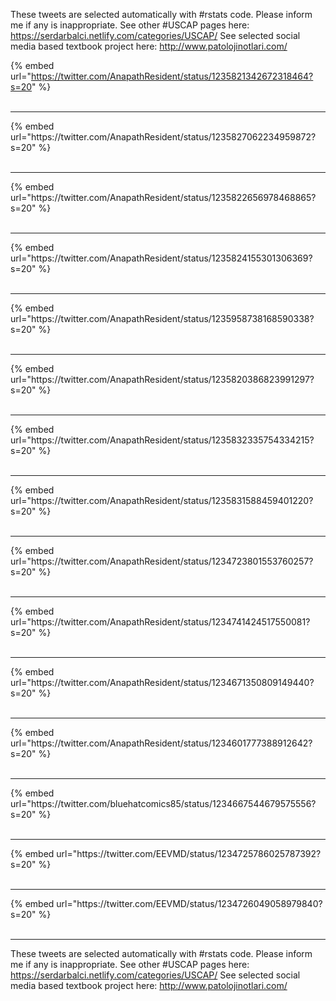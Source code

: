 

These tweets are selected automatically with #rstats code. Please inform me if any is inappropriate.
See other #USCAP pages here: https://serdarbalci.netlify.com/categories/USCAP/ 
See selected social media based textbook project here: http://www.patolojinotlari.com/

{% embed url="https://twitter.com/AnapathResident/status/1235821342672318464?s=20" %}<br>
<br>
<hr>
{% embed url="https://twitter.com/AnapathResident/status/1235827062234959872?s=20" %}<br>
<br>
<hr>
{% embed url="https://twitter.com/AnapathResident/status/1235822656978468865?s=20" %}<br>
<br>
<hr>
{% embed url="https://twitter.com/AnapathResident/status/1235824155301306369?s=20" %}<br>
<br>
<hr>
{% embed url="https://twitter.com/AnapathResident/status/1235958738168590338?s=20" %}<br>
<br>
<hr>
{% embed url="https://twitter.com/AnapathResident/status/1235820386823991297?s=20" %}<br>
<br>
<hr>
{% embed url="https://twitter.com/AnapathResident/status/1235832335754334215?s=20" %}<br>
<br>
<hr>
{% embed url="https://twitter.com/AnapathResident/status/1235831588459401220?s=20" %}<br>
<br>
<hr>
{% embed url="https://twitter.com/AnapathResident/status/1234723801553760257?s=20" %}<br>
<br>
<hr>
{% embed url="https://twitter.com/AnapathResident/status/1234741424517550081?s=20" %}<br>
<br>
<hr>
{% embed url="https://twitter.com/AnapathResident/status/1234671350809149440?s=20" %}<br>
<br>
<hr>
{% embed url="https://twitter.com/AnapathResident/status/1234601777388912642?s=20" %}<br>
<br>
<hr>
{% embed url="https://twitter.com/bluehatcomics85/status/1234667544679575556?s=20" %}<br>
<br>
<hr>
{% embed url="https://twitter.com/EEVMD/status/1234725786025787392?s=20" %}<br>
<br>
<hr>
{% embed url="https://twitter.com/EEVMD/status/1234726049058979840?s=20" %}<br>
<br>
<hr>


These tweets are selected automatically with #rstats code. Please inform me if any is inappropriate.
See other #USCAP pages here: https://serdarbalci.netlify.com/categories/USCAP/ 
See selected social media based textbook project here: http://www.patolojinotlari.com/
